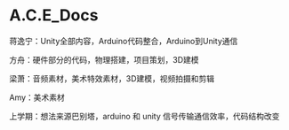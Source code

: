 # A.C.E_Docs
蒋逸宁：Unity全部内容，Arduino代码整合，Arduino到Unity通信

方舟：硬件部分的代码，物理搭建，项目策划，3D建模

梁萧：音频素材，美术特效素材，3D建模，视频拍摄和剪辑

Amy：美术素材

上学期：想法来源巴别塔，arduino 和 unity 信号传输通信效率，代码结构改变
